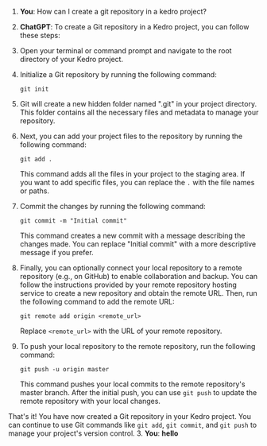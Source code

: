 1. **You**: How can I create a git repository in a kedro project?
2. **ChatGPT**: To create a Git repository in a Kedro project, you can follow these steps:

1. Open your terminal or command prompt and navigate to the root directory of your Kedro project.

2. Initialize a Git repository by running the following command:
   ```
   git init
   ```

3. Git will create a new hidden folder named ".git" in your project directory. This folder contains all the necessary files and metadata to manage your repository.

4. Next, you can add your project files to the repository by running the following command:
   ```
   git add .
   ```

   This command adds all the files in your project to the staging area. If you want to add specific files, you can replace the `.` with the file names or paths.

5. Commit the changes by running the following command:
   ```
   git commit -m "Initial commit"
   ```

   This command creates a new commit with a message describing the changes made. You can replace "Initial commit" with a more descriptive message if you prefer.

6. Finally, you can optionally connect your local repository to a remote repository (e.g., on GitHub) to enable collaboration and backup. You can follow the instructions provided by your remote repository hosting service to create a new repository and obtain the remote URL. Then, run the following command to add the remote URL:
   ```
   git remote add origin <remote_url>
   ```

   Replace `<remote_url>` with the URL of your remote repository.

7. To push your local repository to the remote repository, run the following command:
   ```
   git push -u origin master
   ```

   This command pushes your local commits to the remote repository's master branch. After the initial push, you can use `git push` to update the remote repository with your local changes.

That's it! You have now created a Git repository in your Kedro project. You can continue to use Git commands like `git add`, `git commit`, and `git push` to manage your project's version control.
3. **You**: __hello__